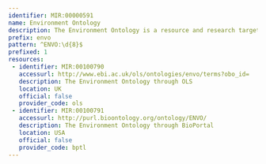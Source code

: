 ```yaml
---
identifier: MIR:00000591
name: Environment Ontology
description: The Environment Ontology is a resource and research target for the semantically controlled description of environmental entities. The ontology's initial aim was the representation of the biomes, environmental features, and environmental materials pertinent to genomic and microbiome-related investigations.
prefix: envo
pattern: ^ENVO:\d{8}$
prefixed: 1
resources:
 - identifier: MIR:00100790
   accessurl: http://www.ebi.ac.uk/ols/ontologies/envo/terms?obo_id=
   description: The Environment Ontology through OLS
   location: UK
   official: false
   provider_code: ols
 - identifier: MIR:00100791
   accessurl: http://purl.bioontology.org/ontology/ENVO/
   description: The Environment Ontology through BioPortal
   location: USA
   official: false
   provider_code: bptl
---
```

